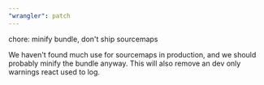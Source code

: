 ```yaml
---
"wrangler": patch
---
```


chore: minify bundle, don't ship sourcemaps

We haven't found much use for sourcemaps in production, and we should probably minify the bundle anyway. This will also remove an dev only warnings react used to log.
